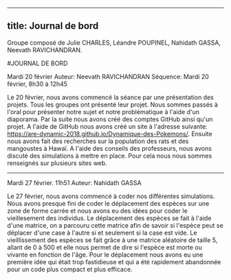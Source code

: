 
---
title: Journal de bord
---


Groupe composé de Julie CHARLES, Léandre POUPINEL, Nahidath GASSA, Neevath RAVICHANDRAN.

#JOURNAL DE BORD

Mardi 20 février
Auteur: Neevath RAVICHANDRAN
Séquence: Mardi 20 février, 8h30 à 12h45

  
  Le 20 février, nous avons commencé la séance par une présentation des projets. Tous les groupes ont présenté leur projet. Nous sommes passés à l'oral pour présenter notre sujet et notre problématique à l'aide d'un diaporama.
  Par la suite nous avons créé des comptes GitHub ainsi qu'un projet. A l'aide de GitHub nous avons créé un site à l'adresse suivante: https://are-dynamic-2018.github.io/Dynamique-des-Pokemons/.
  Ensuite nous avons fait des recherches sur la population des rats et des mangoustes à Hawaï. A l'aide des conseils des professeurs, nous avons discuté des simulations à mettre en place. Pour cela nous nous sommes renseignés sur plusieurs sites web.


---

Mardi 27 février. 11h51
Auteur: Nahidath GASSA

   Le 27 février, nous avons commencé à coder nos différentes simulations. Nous avons presque fini de coder le déplacement des espèces sur une zone de forme carrée et nous avons eu des idées pour coder le vieillesement des individus. Le déplacement des espèces se fait à l'aide d'une matrice, on a parcouru cette matrice afin de savoir si l'espèce peut se déplacer d'une case à l'autre si et seulement si la case est vide. Le vieillissement des espèces se fait grâce à une matrice aléatoire de taille 5, allant de 0 à 500 et elle nous permet de dire si l'espèce est morte ou vivante en fonction de l'âge.
   Pour le déplacement nous avons eu une première idée qui était trop fastidieuse et qui a été rapidement abandonnée pour un code plus compact et plus efficace.
   
